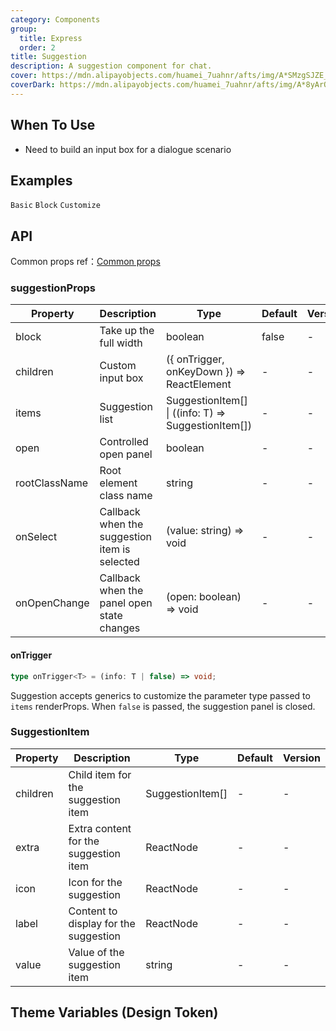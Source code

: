 ```yaml
---
category: Components
group:
  title: Express
  order: 2
title: Suggestion
description: A suggestion component for chat.
cover: https://mdn.alipayobjects.com/huamei_7uahnr/afts/img/A*SMzgSJZE_AwAAAAAAAAAAAAADrJ8AQ/original
coverDark: https://mdn.alipayobjects.com/huamei_7uahnr/afts/img/A*8yArQ43EGccAAAAAAAAAAAAADrJ8AQ/original
---
```


## When To Use

- Need to build an input box for a dialogue scenario

## Examples

<!-- prettier-ignore -->
<code src="./demo/basic.tsx">Basic</code>
<code src="./demo/block.tsx">Block</code>
<code src="./demo/trigger.tsx">Customize</code>

## API

Common props ref：[Common props](/docs/react/common-props)

### suggestionProps

| Property | Description | Type | Default | Version |
| --- | --- | --- | --- | --- |
| block | Take up the full width | boolean | false | - |
| children | Custom input box | ({ onTrigger, onKeyDown }) => ReactElement | - | - |
| items | Suggestion list | SuggestionItem[] \| ((info: T) => SuggestionItem[]) | - | - |
| open | Controlled open panel | boolean | - | - |
| rootClassName | Root element class name | string | - | - |
| onSelect | Callback when the suggestion item is selected | (value: string) => void | - | - |
| onOpenChange | Callback when the panel open state changes | (open: boolean) => void | - | - |

#### onTrigger

```typescript | pure
type onTrigger<T> = (info: T | false) => void;
```

Suggestion accepts generics to customize the parameter type passed to `items` renderProps. When `false` is passed, the suggestion panel is closed.

### SuggestionItem

| Property | Description                           | Type             | Default | Version |
| -------- | ------------------------------------- | ---------------- | ------- | ------- |
| children | Child item for the suggestion item    | SuggestionItem[] | -       | -       |
| extra    | Extra content for the suggestion item | ReactNode        | -       | -       |
| icon     | Icon for the suggestion               | ReactNode        | -       | -       |
| label    | Content to display for the suggestion | ReactNode        | -       | -       |
| value    | Value of the suggestion item          | string           | -       | -       |

## Theme Variables (Design Token)

<ComponentTokenTable component="suggestion"></ComponentTokenTable>
